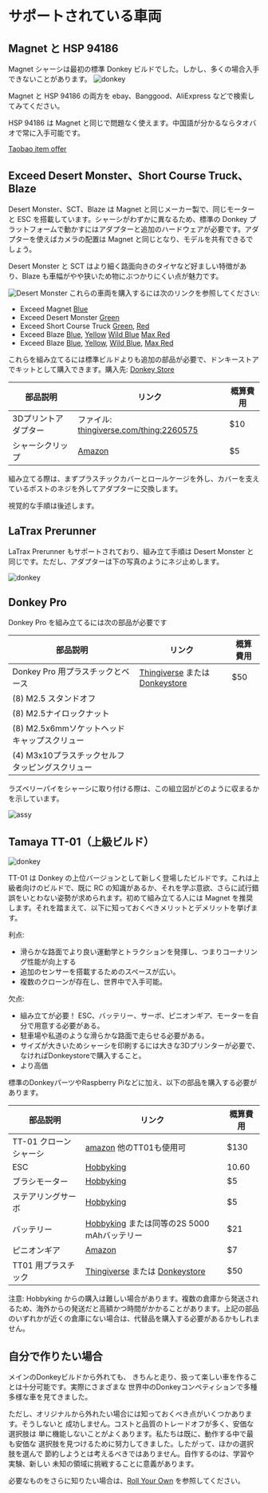 # サポートされている車両

## Magnet と HSP 94186

Magnet シャーシは最初の標準 Donkey ビルドでした。しかし、多くの場合入手できないことがあります。
![donkey](../assets/build_hardware/donkey2.png)

Magnet と HSP 94186 の両方を ebay、Banggood、AliExpress などで検索してみてください。

HSP 94186 は Magnet と同じで問題なく使えます。中国語が分かるならタオバオで常に入手可能です。

[Taobao item offer](https://item.taobao.com/item.htm?spm=a230r.1.14.1.478a6da8CUjrQQ&id=6004880592&ns=1&abbucket=12#detail)

## Exceed Desert Monster、Short Course Truck、Blaze

Desert Monster、SCT、Blaze は Magnet と同じメーカー製で、同じモーターと ESC を搭載しています。シャーシがわずかに異なるため、標準の Donkey プラットフォームで動かすにはアダプターと追加のハードウェアが必要です。アダプターを使えばカメラの配置は Magnet と同じとなり、モデルを共有できるでしょう。

Desert Monster と SCT はより細く路面向きのタイヤなど好ましい特徴があり、Blaze も車幅がやや狭いため物にぶつかりにくい点が魅力です。

![Desert Monster](../assets/build_hardware/Desert_Monster.png)
これらの車両を購入するには次のリンクを参照してください:

*  Exceed Magnet [Blue](https://amzn.to/2BkBRka)
*  Exceed Desert Monster [Green](https://amzn.to/2MhOfn6)
*  Exceed Short Course Truck  [Green](https://amzn.to/2Bek0ew),  [Red](https://amzn.to/3cmCNkE)
*  Exceed Blaze [Blue](https://amzn.to/3cnP9ci), [Yellow](https://amzn.to/2zOGthR) [Wild Blue](https://amzn.to/3dkI4uD) [Max Red](https://amzn.to/2TWOxE8)
*  Exceed Blaze [Blue](https://amzn.to/3cnP9ci), [Yellow](https://amzn.to/2zOGthR), [Wild Blue](https://amzn.to/3dkI4uD), [Max Red](https://amzn.to/2TWOxE8)

これらを組み立てるには標準ビルドよりも追加の部品が必要で、ドンキーストアでキットとして購入できます。購入先: [Donkey Store](https://store.donkeycar.com)

| 部品説明 | リンク | 概算費用 |
|---|----|---|
|3Dプリントアダプター | ファイル: [thingiverse.com/thing:2260575](http://www.thingiverse.com/thing:2260575)| $10 |
|シャーシクリップ | [Amazon](https://amzn.to/2zFn0QZ) | $5|

組み立てる際は、まずプラスチックカバーとロールケージを外し、カバーを支えているポストのネジを外してアダプターに交換します。

視覚的な手順は後述します。

## LaTrax Prerunner

LaTrax Prerunner もサポートされており、組み立て手順は Desert Monster と同じです。ただし、アダプターは下の写真のようにネジ止めします。

![donkey](./assets/Latrax.jpg)

## Donkey Pro

Donkey Pro を組み立てるには次の部品が必要です

| 部品説明 | リンク | 概算費用 |
|---|----|---|
|Donkey Pro 用プラスチックとベース | [Thingiverse](https://www.thingiverse.com/thing:2805287) または [Donkeystore](https://store.donkeycar.com) | $50|
|(8) M2.5 スタンドオフ| | |
|(8) M2.5ナイロックナット| | |
|(8) M2.5x6mmソケットヘッドキャップスクリュー | | |
|(4) M3x10プラスチックセルフタッピングスクリュー | | |

ラズベリーパイをシャーシに取り付ける際は、この組立図がどのように収まるかを示しています。

![assy](../assets/screw_assy.jpg)

## Tamaya TT-01（上級ビルド）

![donkey](../assets/build_hardware/TT01.png)

TT-01 は Donkey の上位バージョンとして新しく登場したビルドです。これは上級者向けのビルドで、既に RC の知識があるか、それを学ぶ意欲、さらに試行錯誤をいとわない姿勢が求められます。初めて組み立てる人には Magnet を推奨します。それを踏まえて、以下に知っておくべきメリットとデメリットを挙げます。

利点:

* 滑らかな路面でより良い運動学とトラクションを発揮し、つまりコーナリング性能が向上する
* 追加のセンサーを搭載するためのスペースが広い。
* 複数のクローンが存在し、世界中で入手可能。

欠点:

* 組み立てが必要！ ESC、バッテリー、サーボ、ピニオンギア、モーターを自分で用意する必要がある。
* 駐車場や私道のような滑らかな路面で走らせる必要がある。
* サイズが大きいためシャーシを印刷するには大きな3Dプリンターが必要で、なければDonkeystoreで購入すること。
* より高価

標準のDonkeyパーツやRaspberry Piなどに加え、以下の部品を購入する必要があります。

| 部品説明 | リンク | 概算費用 |
|------|-------------|------------------|
|TT-01 クローンシャーシ| [amazon](https://amzn.to/2XQLVJn) 他のTT01も使用可| $130|
|ESC|[Hobbyking](https://hobbyking.com/en_us/hobbyking-x-car-45a-brushed-car-esc.html)|10.60|
|ブラシモーター|[Hobbyking](https://hobbyking.com/en_us/mabuchi-rs-540sh-6527-brushed-motor-90w.html)|$5|
|ステアリングサーボ|[Hobbyking](https://hobbyking.com/en_us/hobbykingtm-hk15138-standard-analog-servo-4-3kg-0-17sec-38g.html)| $5|
|バッテリー|[Hobbyking](https://hobbyking.com/en_us/turnigy-5000mah-2s1p-20c-hardcase-pack-roar-approved-de-warehouse.html) または同等の2S 5000 mAhバッテリー| $21|
|ピニオンギア| [Amazon](https://www.amazon.com/gp/product/B001BHGIBG/ref=oh_aui_detailpage_o08_s00?ie=UTF8&psc=1)|$7|
|TT01 用プラスチック| [Thingiverse](https://www.thingiverse.com/thing:2805287) または [Donkeystore](https://store.donkeycar.com) | $50|

注意: Hobbyking からの購入は難しい場合があります。複数の倉庫から発送されるため、海外からの発送だと高額かつ時間がかかることがあります。上記の部品のいずれかが近くの倉庫にない場合は、代替品を購入する必要があるかもしれません。

## 自分で作りたい場合

メインのDonkeyビルドから外れても、
きちんと走り、扱って楽しい車を作ることは十分可能です。実際にさまざまな
世界中のDonkeyコンペティションで多種多様な車を見てきました。

ただし、オリジナルから外れたい場合には知っておくべき点がいくつかあります。そうしないと
成功しません。コストと品質のトレードオフが多く、安価な選択肢は
単に機能しないことがよくあります。私たちは既に、動作する中で最も安価な
選択肢を見つけるために努力してきました。したがって、ほかの選択肢を選んで
節約しようとは考えるべきではありません。自作するのは、学習や実験、新しい
未知の領域に挑戦することに意義があります。

必要なものをさらに知りたい場合は、[Roll Your Own](/roll_your_own/) を参照してください。
